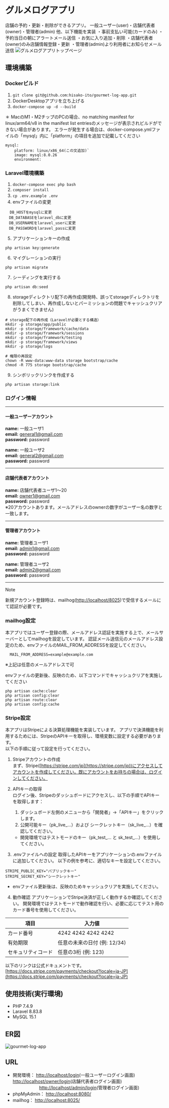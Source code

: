 # グルメログアプリ

店舗の予約・更新・削除ができるアプリ。
一般ユーザー(user)・店舗代表者(owner)・管理者(admin)
他、以下機能を実装
・事前支払い可能(カードのみ)
・予約当日の朝にアラートメール送信
・お気に入り追加・削除
・店舗代表者(owner)のみ店舗情報登録・更新
・管理者(admin)より利用者にお知らせメール送信
![グルメログアプリトップページ](https://github.com/user-attachments/assets/666ca47d-180b-4c0e-b0f8-0b4983ae5dd7)

## 環境構築

### Dockerビルド
1. `git clone git@github.com:hisako-ito/gourmet-log-app.git`
2. DockerDesktopアプリを立ち上げる
3. `docker-compose up -d --build`

＊ MacのM1・M2チップのPCの場合、no matching manifest for linux/arm64/v8 in the manifest list entriesのメッセージが表示されビルドができない場合があります。 エラーが発生する場合は、docker-compose.ymlファイルの「mysql」内に「platform」の項目を追加で記載してください

```
mysql:
    platform: linux/x86_64(この文追加)`
    image: mysql:8.0.26
    environment:
```

### Laravel環境構築
1. `docker-compose exec php bash`
2. `composer install`
3. `cp .env.example .env`　　
4. envファイルの変更
```
  DB_HOSTをmysqlに変更  
　DB_DATABASEをlaravel_dbに変更  
　DB_USERNAMEをlaravel_userに変更  
　DB_PASSWORDをlaravel_passに変更  
```
5. アプリケーションキーの作成
```
php artisan key:generate
```
6. マイグレーションの実行
```
php artisan migrate
```
7. シーディングを実行する
```
php artisan db:seed
```
8. storageディレクトリ配下の再作成(開発時、誤ってstorageディレクトリを削除してしまい、再作成しないとパーミッションの問題でキャッシュクリアがうまくできません)
```
# storage配下の再作成（Laravelが必要とする構造）
mkdir -p storage/app/public
mkdir -p storage/framework/cache/data
mkdir -p storage/framework/sessions
mkdir -p storage/framework/testing
mkdir -p storage/framework/views
mkdir -p storage/logs

# 権限の再設定
chown -R www-data:www-data storage bootstrap/cache
chmod -R 775 storage bootstrap/cache
```
9. シンボリックリンクを作成する
```
php artisan storage:link
```

### ログイン情報
---

#### 一般ユーザーアカウント
**name:** 一般ユーザ1    
**email:** [general1@gmail.com](mailto:general1@gmail.com)  
**password:** password  

**name:** 一般ユーザ2    
**email:** [general2@gmail.com](mailto:general2@gmail.com)  
**password:** password  

---

#### 店舗代表者アカウント 
**name:** 店舗代表者ユーザ1～20   
**email:** [owner1@gmail.com](mailto:owner@gmail.com)  
**password:** password  
※20アカウントあります。メールアドレスのownerの数字がユーザー名の数字と一致します。

---

#### 管理者アカウント
**name:** 管理者ユーザ1      
**email:** [admin1@gmail.com](mailto:admin1@gmail.com)  
**password:** password  

**name:** 管理者ユーザ2    
**email:** [admin2@gmail.com](mailto:admin2@gmail.com)  
**password:** password  

---

> [!NOTE]
> 新規アカウント登録時は、mailhog([http://localhost/8025](http://localhost/8025))で受信するメールにて認証が必要です。

### mailhog設定
本アプリではユーザー登録の際、メールアドレス認証を実施する上で、メールサーバーとしてmailhogを設定しています。
認証メール送信元のメールアドレス設定のため、envファイルのMAIL_FROM_ADDRESSを設定してください。
```
  MAIL_FROM_ADDRESS=example@example.com  
```
※上記は任意のメールアドレスで可

envファイルの更新後、反映のため、以下コマンドでキャッシュクリアを実施してください  
```
php artisan cache:clear
php artisan config:clear
php artisan route:clear
php artisan config:cache
```

### Stripe設定
本アプリはStripeによる決算処理機能を実装しています。
アプリで決済機能を利用するためには、StripeのAPIキーを取得し、環境変数に設定する必要があります。  
以下の手順に従って設定を行ってください。

1. Stripeアカウントの作成  
まず、Stripe([https://stripe.com/jp](https://stripe.com/jp))にアクセスしてアカウントを作成してください。既にアカウントをお持ちの場合は、ログインしてください。

2. APIキーの取得  
ログイン後、Stripeのダッシュボードにアクセスし、以下の手順でAPIキーを取得します：

    1. ダッシュボード左側のメニューから「開発者」→「APIキー」をクリックします。
    2. 公開可能キー（pk_live_...）および シークレットキー（sk_live_...）を確認してください。
    * 開発環境ではテストモードのキー（pk_test_... と sk_test_...）を使用してください。
3. .envファイルへの設定
取得したAPIキーをアプリケーションの.envファイルに追加してください。
以下の例を参考に、適切なキーを設定してください。
```
STRIPE_PUBLIC_KEY="パブリックキー"
STRIPE_SECRET_KEY="シークレットキー"
``` 
* envファイル更新後は、反映のためキャッシュクリアを実施してください。

4. 動作確認
アプリケーションでStripe決済が正しく動作するか確認してください。
開発環境ではテストモードで動作確認を行い、必要に応じてテスト用のカード番号を使用してください。

| 項目  | 入力値 |
| ------------- | ------------- |
| カード番号  | 4242 4242 4242 4242  |
| 有効期限  | 任意の未来の日付 (例: 12/34)  |
| セキュリティコード  | 任意の3桁 (例: 123)  |

以下のリンクは公式ドキュメントです。  
[https://docs.stripe.com/payments/checkout?locale=ja-JP](https://docs.stripe.com/payments/checkout?locale=ja-JP)

## 使用技術(実行環境)
* PHP 7.4.9
* Laravel 8.83.8
* MySQL 15.1

## ER図
![gourmet-log-app](https://github.com/user-attachments/assets/da41dd17-41b5-46dc-a529-734323a8a2c7)

## URL

* 開発環境： [http://localhost/login](http://localhost/login)(一般ユーザーログイン画面)
  　　　　　　[http://localhost/owner/login](http://localhost/owner/login)(店舗代表者ログイン画面)  
  　　　　　　[http://localhost/admin/login](http://localhost/admin/login)(管理者ログイン画面) 
* phpMyAdmin： [http://localhost:8080/](http://localhost:8080/)
* mailhog： [http://localhost:8025/](http://localhost:8025/)

